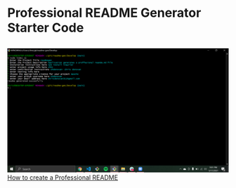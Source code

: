 # Professional README Generator Starter Code

##

##

##

![alt text](./image/screenshotgit.png)
[How to create a Professional README](./readme-guide.md)
